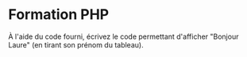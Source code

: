 # Formation PHP

À l'aide du code fourni, écrivez le code permettant d'afficher "Bonjour Laure" (en tirant son prénom du tableau).
